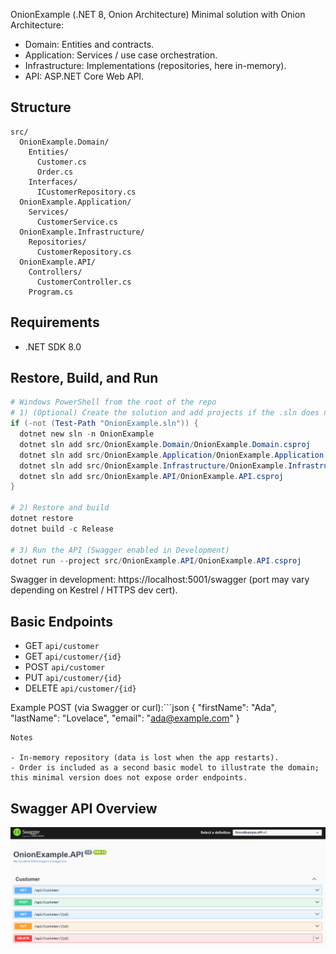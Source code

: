 OnionExample (.NET 8, Onion Architecture)
Minimal solution with Onion Architecture:
- Domain: Entities and contracts.
- Application: Services / use case orchestration.
- Infrastructure: Implementations (repositories, here in-memory).
- API: ASP.NET Core Web API.

## Structure
```
src/
  OnionExample.Domain/
    Entities/
      Customer.cs
      Order.cs
    Interfaces/
      ICustomerRepository.cs
  OnionExample.Application/
    Services/
      CustomerService.cs
  OnionExample.Infrastructure/
    Repositories/
      CustomerRepository.cs
  OnionExample.API/
    Controllers/
      CustomerController.cs
    Program.cs
```

## Requirements
- .NET SDK 8.0

## Restore, Build, and Run
```powershell
# Windows PowerShell from the root of the repo
# 1) (Optional) Create the solution and add projects if the .sln does not exist
if (-not (Test-Path "OnionExample.sln")) {
  dotnet new sln -n OnionExample
  dotnet sln add src/OnionExample.Domain/OnionExample.Domain.csproj
  dotnet sln add src/OnionExample.Application/OnionExample.Application.csproj
  dotnet sln add src/OnionExample.Infrastructure/OnionExample.Infrastructure.csproj
  dotnet sln add src/OnionExample.API/OnionExample.API.csproj
}

# 2) Restore and build
dotnet restore
dotnet build -c Release

# 3) Run the API (Swagger enabled in Development)
dotnet run --project src/OnionExample.API/OnionExample.API.csproj
```

Swagger in development: https://localhost:5001/swagger (port may vary depending on Kestrel / HTTPS dev cert).

## Basic Endpoints
- GET `api/customer`
- GET `api/customer/{id}`
- POST `api/customer`
- PUT `api/customer/{id}`
- DELETE `api/customer/{id}`

Example POST (via Swagger or curl):```json
{
  "firstName": "Ada",
  "lastName": "Lovelace",
  "email": "ada@example.com"
}

```
Notes

- In-memory repository (data is lost when the app restarts).
- Order is included as a second basic model to illustrate the domain; this minimal version does not expose order endpoints.
```


## Swagger API Overview

![Swagger API Overview](./docs/swagger_api_overview.png)

